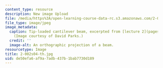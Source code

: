 ```yaml
---
content_type: resource
description: New image Upload
file: /media/https%3A/open-learning-course-data-rc.s3.amazonaws.com/2-002-mechanics-and-materials-ii-spring-2004/de50efa6af9a7adb437b1bab7730d189_2-002s04-th.jpg
file_type: image/jpeg
image_metadata:
  caption: Tip-loaded cantilever beam, excerpted from [lecture 2](pages/lecture-notes).
    (Image courtesy of David Parks.)
  credit: ''
  image-alt: An orthographic projection of a beam.
resourcetype: Image
title: 2-002s04-th.jpg
uid: de50efa6-af9a-7adb-437b-1bab7730d189
---
```

